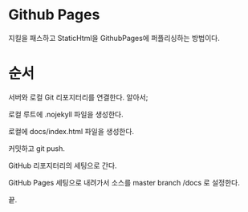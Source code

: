 # Github Pages

지킬을 패스하고 StaticHtml을 GithubPages에 퍼플리싱하는 방법이다.


# 순서

서버와 로컬 Git 리포지터리를 연결한다. 알아서;

로컬 루트에 .nojekyll 파일을 생성한다.

로컬에 docs/index.html 파일을 생성한다.

커밋하고 git push.

GitHub 리포지터리의 세팅으로 간다.

GitHub Pages 세팅으로 내려가서 소스를 master branch /docs 로 설정한다.

끝.